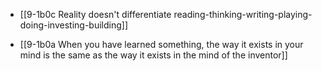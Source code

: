 - [[9-1b0c Reality doesn't differentiate reading-thinking-writing-playing-doing-investing-building]]

- [[9-1b0a When you have learned something, the way it exists in your mind is the same as the way it exists in the mind of the inventor]]

